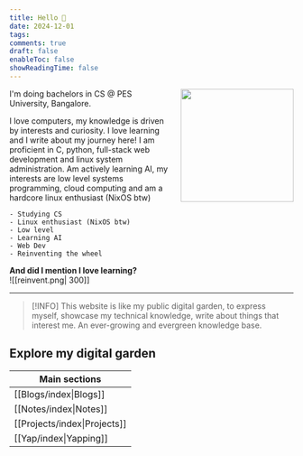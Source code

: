 ```yaml
---
title: Hello 👋
date: 2024-12-01
tags: 
comments: true
draft: false
enableToc: false
showReadingTime: false
---
```

<html>
    <style>
        .profile-img {
            width: 200px;
            float: right;
            margin-left: 20px;
        }
        @media (max-width: 768px) {
            .profile-img {
                float: none;
                margin: 0 auto 20px auto;
                display: block;
            }
        }
    </style>
    <img class="profile-img" src="../attachments/avatar.jpg">
</html>

I'm doing bachelors in CS @ PES University, Bangalore.  

I love computers, my knowledge is driven by interests and curiosity. I love learning and I write about my journey here!
I am proficient in C, python, full-stack web development and linux system administration. Am actively learning AI, my interests are low level systems programming, cloud computing and am a hardcore linux enthusiast (NixOS btw)

```
- Studying CS
- Linux enthusiast (NixOS btw)
- Low level
- Learning AI
- Web Dev
- Reinventing the wheel
```

**And did I mention I love learning?**  
![[reinvent.png| 300]]

---

> [!INFO]
> This website is like my public digital garden, to express myself, showcase my technical knowledge, write about things that interest me. An ever-growing and evergreen knowledge base.

## Explore my digital garden

| Main sections                |
| ---------------------------- |
| [[Blogs/index\|Blogs]]       |
| [[Notes/index\|Notes]]       |
| [[Projects/index\|Projects]] |
| [[Yap/index\|Yapping]]       |
